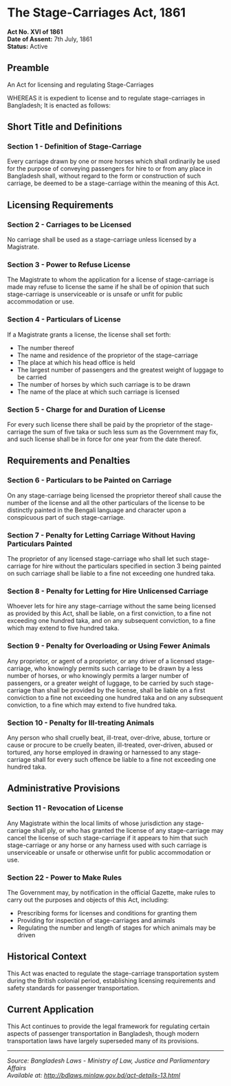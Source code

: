 # The Stage-Carriages Act, 1861

**Act No. XVI of 1861**  
**Date of Assent:** 7th July, 1861  
**Status:** Active

## Preamble

An Act for licensing and regulating Stage-Carriages

WHEREAS it is expedient to license and to regulate stage-carriages in Bangladesh; It is enacted as follows:

## Short Title and Definitions

### Section 1 - Definition of Stage-Carriage
Every carriage drawn by one or more horses which shall ordinarily be used for the purpose of conveying passengers for hire to or from any place in Bangladesh shall, without regard to the form or construction of such carriage, be deemed to be a stage-carriage within the meaning of this Act.

## Licensing Requirements

### Section 2 - Carriages to be Licensed
No carriage shall be used as a stage-carriage unless licensed by a Magistrate.

### Section 3 - Power to Refuse License
The Magistrate to whom the application for a license of stage-carriage is made may refuse to license the same if he shall be of opinion that such stage-carriage is unserviceable or is unsafe or unfit for public accommodation or use.

### Section 4 - Particulars of License
If a Magistrate grants a license, the license shall set forth:
- The number thereof
- The name and residence of the proprietor of the stage-carriage
- The place at which his head office is held
- The largest number of passengers and the greatest weight of luggage to be carried
- The number of horses by which such carriage is to be drawn
- The name of the place at which such carriage is licensed

### Section 5 - Charge for and Duration of License
For every such license there shall be paid by the proprietor of the stage-carriage the sum of five taka or such less sum as the Government may fix, and such license shall be in force for one year from the date thereof.

## Requirements and Penalties

### Section 6 - Particulars to be Painted on Carriage
On any stage-carriage being licensed the proprietor thereof shall cause the number of the license and all the other particulars of the license to be distinctly painted in the Bengali language and character upon a conspicuous part of such stage-carriage.

### Section 7 - Penalty for Letting Carriage Without Having Particulars Painted
The proprietor of any licensed stage-carriage who shall let such stage-carriage for hire without the particulars specified in section 3 being painted on such carriage shall be liable to a fine not exceeding one hundred taka.

### Section 8 - Penalty for Letting for Hire Unlicensed Carriage
Whoever lets for hire any stage-carriage without the same being licensed as provided by this Act, shall be liable, on a first conviction, to a fine not exceeding one hundred taka, and on any subsequent conviction, to a fine which may extend to five hundred taka.

### Section 9 - Penalty for Overloading or Using Fewer Animals
Any proprietor, or agent of a proprietor, or any driver of a licensed stage-carriage, who knowingly permits such carriage to be drawn by a less number of horses, or who knowingly permits a larger number of passengers, or a greater weight of luggage, to be carried by such stage-carriage than shall be provided by the license, shall be liable on a first conviction to a fine not exceeding one hundred taka and on any subsequent conviction, to a fine which may extend to five hundred taka.

### Section 10 - Penalty for Ill-treating Animals
Any person who shall cruelly beat, ill-treat, over-drive, abuse, torture or cause or procure to be cruelly beaten, ill-treated, over-driven, abused or tortured, any horse employed in drawing or harnessed to any stage-carriage shall for every such offence be liable to a fine not exceeding one hundred taka.

## Administrative Provisions

### Section 11 - Revocation of License
Any Magistrate within the local limits of whose jurisdiction any stage-carriage shall ply, or who has granted the license of any stage-carriage may cancel the license of such stage-carriage if it appears to him that such stage-carriage or any horse or any harness used with such carriage is unserviceable or unsafe or otherwise unfit for public accommodation or use.

### Section 22 - Power to Make Rules
The Government may, by notification in the official Gazette, make rules to carry out the purposes and objects of this Act, including:
- Prescribing forms for licenses and conditions for granting them
- Providing for inspection of stage-carriages and animals
- Regulating the number and length of stages for which animals may be driven

## Historical Context

This Act was enacted to regulate the stage-carriage transportation system during the British colonial period, establishing licensing requirements and safety standards for passenger transportation.

## Current Application

This Act continues to provide the legal framework for regulating certain aspects of passenger transportation in Bangladesh, though modern transportation laws have largely superseded many of its provisions.

---

*Source: Bangladesh Laws - Ministry of Law, Justice and Parliamentary Affairs*  
*Available at: http://bdlaws.minlaw.gov.bd/act-details-13.html*
